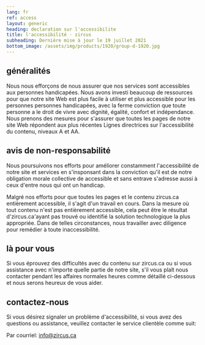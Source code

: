 ```yaml
---
lang: fr
ref: access
layout: generic
heading: declaration sur l'accessibilite
title: l'accessibilité · zircus
subheading: Dernière mise à jour le 19 juillet 2021
bottom_image: /assets/img/products/1920/group-d-1920.jpg
---
```


## généralités

Nous nous efforçons de nous assurer que nos services sont accessibles aux
personnes handicapées. Nous avons investi beaucoup de ressources pour que notre
site Web est plus facile à utiliser et plus accessible pour les personnes
personnes handicapées, avec la ferme conviction que toute personne a le droit de
vivre avec dignité, égalité, confort et indépendance. Nous prenons des mesures
pour s'assurer que toutes les pages de notre site Web répondent aux plus
récentes Lignes directrices sur l'accessibilité du contenu, niveaux A et AA.

## avis de non-responsabilité

Nous poursuivons nos efforts pour améliorer constamment l'accessibilité de notre
site et services en s'insponsant dans la conviction qu'il est de notre
obligation morale collective de accessible et sans entrave s'adresse aussi
à ceux d'entre nous qui ont un handicap.

Malgré nos efforts pour que toutes les pages et le contenu zircus.ca
entièrement accessible, il s'agit d'un travail en cours. Dans la mesure où tout
contenu n'est pas entièrement accessible, cela peut être le résultat
d'zircus.ca'ayant pas trouvé ou identifié la solution technologique la plus
appropriée. Dans de telles circonstances, nous travailler avec diligence pour
remédier à toute inaccessibilité.

## là pour vous

Si vous éprouvez des difficultés avec du contenu sur zircus.ca ou si vous
assistance avec n'importe quelle partie de notre site, s'il vous plaît nous
contacter pendant les affaires normales heures comme détaillé ci-dessous et nous
serons heureux de vous aider.

## contactez-nous

Si vous désirez signaler un problème d'accessibilité, si vous avez des questions
ou assistance, veuillez contacter le service clientèle comme suit:

Par courriel: [info@zircus.ca](mailto:info@zircus.ca)

